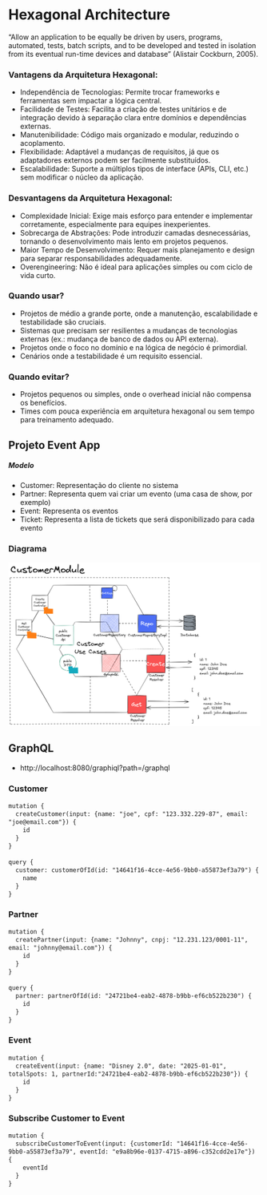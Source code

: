 
# Hexagonal Architecture

“Allow an application to be equally be driven by users, programs, automated, tests, batch scripts, and to be developed and tested in isolation from its eventual run-time devices and database” (Alistair Cockburn, 2005).

### Vantagens da Arquitetura Hexagonal:
- Independência de Tecnologias: Permite trocar frameworks e ferramentas sem impactar a lógica central.
- Facilidade de Testes: Facilita a criação de testes unitários e de integração devido à separação clara entre 
  domínios e dependências externas.
- Manutenibilidade: Código mais organizado e modular, reduzindo o acoplamento.
- Flexibilidade: Adaptável a mudanças de requisitos, já que os adaptadores externos podem ser facilmente substituídos.
- Escalabilidade: Suporte a múltiplos tipos de interface (APIs, CLI, etc.) sem modificar o núcleo da aplicação.

### Desvantagens da Arquitetura Hexagonal:
- Complexidade Inicial: Exige mais esforço para entender e implementar corretamente, especialmente para equipes 
inexperientes.
- Sobrecarga de Abstrações: Pode introduzir camadas desnecessárias, tornando o desenvolvimento mais lento em projetos 
  pequenos.
- Maior Tempo de Desenvolvimento: Requer mais planejamento e design para separar responsabilidades adequadamente.
- Overengineering: Não é ideal para aplicações simples ou com ciclo de vida curto.

### Quando usar?
- Projetos de médio a grande porte, onde a manutenção, escalabilidade e testabilidade são cruciais.
- Sistemas que precisam ser resilientes a mudanças de tecnologias externas (ex.: mudança de banco de dados ou API 
  externa).
- Projetos onde o foco no domínio e na lógica de negócio é primordial.
- Cenários onde a testabilidade é um requisito essencial.

### Quando evitar?
- Projetos pequenos ou simples, onde o overhead inicial não compensa os benefícios.
- Times com pouca experiência em arquitetura hexagonal ou sem tempo para treinamento adequado.

## Projeto Event App

##### Modelo
 - Customer: Representação do cliente no sistema 
 - Partner: Representa quem vai criar um evento (uma casa de show, por exemplo)
 - Event: Representa os eventos
 - Ticket: Representa a lista de tickets que será disponibilizado para cada evento

### Diagrama

![hexagonal-architecture-diagram](./assets/.attachments/hexagonal-architecture-2024.png)

## GraphQL

- http://localhost:8080/graphiql?path=/graphql

### Customer

    mutation {
      createCustomer(input: {name: "joe", cpf: "123.332.229-87", email: "joe@email.com"}) {
        id
      }
    }
  
    query {
      customer: customerOfId(id: "14641f16-4cce-4e56-9bb0-a55873ef3a79") {
        name
      }
    }

### Partner

    mutation {
      createPartner(input: {name: "Johnny", cnpj: "12.231.123/0001-11", email: "johnny@email.com"}) {
        id
      }
    }

    query {
      partner: partnerOfId(id: "24721be4-eab2-4878-b9bb-ef6cb522b230") {
        id
      }
    }

### Event

    mutation {
      createEvent(input: {name: "Disney 2.0", date: "2025-01-01", totalSpots: 1, partnerId:"24721be4-eab2-4878-b9bb-ef6cb522b230"}) {
        id
      }
    }

### Subscribe Customer to Event

    mutation {
      subscribeCustomerToEvent(input: {customerId: "14641f16-4cce-4e56-9bb0-a55873ef3a79", eventId: "e9a8b96e-0137-4715-a896-c352cdd2e17e"}) {
        eventId
      }
    }